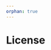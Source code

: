 ```yaml
---
orphan: true
---
```


# License

```{include} ../LICENSE

```
                                                                                                                                                                                                                                                                    